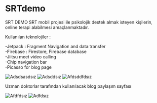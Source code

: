# SRTdemo
SRT DEMO
SRT mobil projesi ile psikolojik destek almak isteyen kişilerin, online terapi alabilmesi amaçlanmaktadır.

Kullanılan teknolojiler :

-Jetpack : Fragment Navigation and data transfer  
-Firebase : Firestore, Firebase database   
-Jiitsu meet video calling   
-Chip navigation bar  
-Picasso for blog page  


![Adsdsasdsız](https://user-images.githubusercontent.com/89969736/212721698-1b9bbd85-dc58-4b1a-8e15-b19799773041.png)
![Adsddsız](https://user-images.githubusercontent.com/89969736/212721963-ee94c194-be95-4067-86f2-f339cae8ff52.png)
![Afdsddfdsız](https://user-images.githubusercontent.com/89969736/212721999-95d09417-9e0b-4d63-9c67-852ebae36e55.png)

Uzman doktorlar tarafından kullanılacak blog paylaşım sayfası 

![Afdfdsız](https://user-images.githubusercontent.com/89969736/212724626-b2e5ce31-6038-4888-b642-0c34373d9bc2.png)
![Adfdsız](https://user-images.githubusercontent.com/89969736/212722013-4c87e270-9180-4f9c-bb97-d8a12e198e0b.png)

